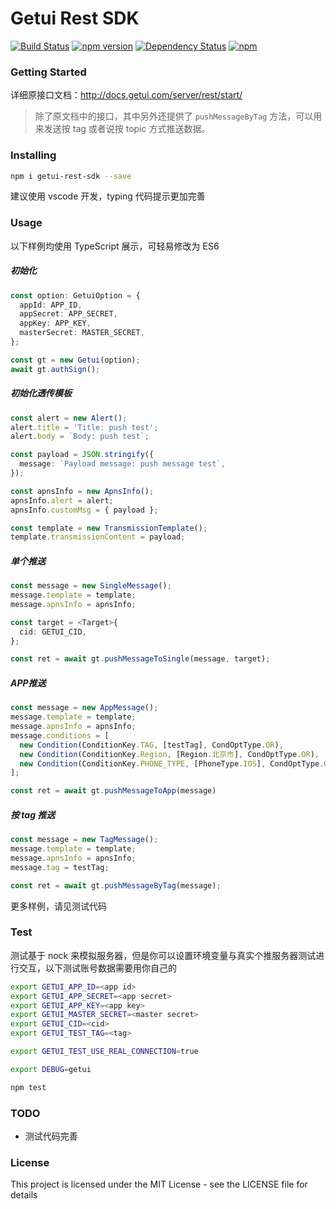 # Getui Rest SDK

[![Build Status](https://travis-ci.org/xizhibei/getui-rest-sdk.svg?branch=master&style=flat)](https://travis-ci.org/xizhibei/getui-rest-sdk)
[![npm version](https://badge.fury.io/js/getui-rest-sdk.svg?style=flat)](http://badge.fury.io/js/getui-rest-sdk)
[![Dependency Status](https://img.shields.io/david/xizhibei/getui-rest-sdk.svg?style=flat)](https://david-dm.org/xizhibei/getui-rest-sdk)
[![npm](https://img.shields.io/npm/l/getui-rest-sdk.svg)](https://github.com/xizhibei/getui-rest-sdk/blob/master/LICENSE)

### Getting Started

详细原接口文档：http://docs.getui.com/server/rest/start/

> 除了原文档中的接口，其中另外还提供了 `pushMessageByTag` 方法，可以用来发送按 tag 或者说按 topic 方式推送数据。

### Installing

```bash
npm i getui-rest-sdk --save
```

建议使用 vscode 开发，typing 代码提示更加完善

### Usage

以下样例均使用 TypeScript 展示，可轻易修改为 ES6

##### 初始化

```ts
const option: GetuiOption = {
  appId: APP_ID,
  appSecret: APP_SECRET,
  appKey: APP_KEY,
  masterSecret: MASTER_SECRET,
};

const gt = new Getui(option);
await gt.authSign();
```

##### 初始化透传模板

```ts
const alert = new Alert();
alert.title = 'Title: push test';
alert.body = `Body: push test`;

const payload = JSON.stringify({
  message: `Payload message: push message test`,
});

const apnsInfo = new ApnsInfo();
apnsInfo.alert = alert;
apnsInfo.customMsg = { payload };

const template = new TransmissionTemplate();
template.transmissionContent = payload;
```

##### 单个推送

```ts
const message = new SingleMessage();
message.template = template;
message.apnsInfo = apnsInfo;

const target = <Target>{
  cid: GETUI_CID,
};

const ret = await gt.pushMessageToSingle(message, target);
```

##### APP推送

```ts
const message = new AppMessage();
message.template = template;
message.apnsInfo = apnsInfo;
message.conditions = [
  new Condition(ConditionKey.TAG, [testTag], CondOptType.OR),
  new Condition(ConditionKey.Region, [Region.北京市], CondOptType.OR),
  new Condition(ConditionKey.PHONE_TYPE, [PhoneType.IOS], CondOptType.OR),
];

const ret = await gt.pushMessageToApp(message)
```

##### 按 tag 推送

```ts
const message = new TagMessage();
message.template = template;
message.apnsInfo = apnsInfo;
message.tag = testTag;

const ret = await gt.pushMessageByTag(message);
```

更多样例，请见测试代码

### Test

测试基于 nock 来模拟服务器，但是你可以设置环境变量与真实个推服务器测试进行交互，以下测试账号数据需要用你自己的

```bash
export GETUI_APP_ID=<app id>
export GETUI_APP_SECRET=<app secret>
export GETUI_APP_KEY=<app key>
export GETUI_MASTER_SECRET=<master secret>
export GETUI_CID=<cid>
export GETUI_TEST_TAG=<tag>

export GETUI_TEST_USE_REAL_CONNECTION=true

export DEBUG=getui

npm test
```

### TODO
- 测试代码完善

### License
This project is licensed under the MIT License - see the LICENSE file for details
